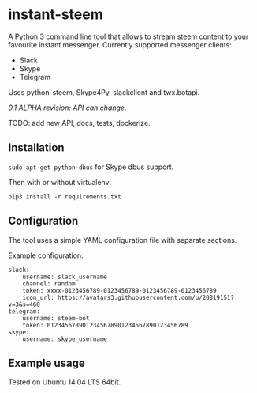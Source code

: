 # instant-steem

A Python 3 command line tool that allows to stream steem content to your favourite instant messenger.
Currently supported messenger clients: 

* Slack
* Skype
* Telegram

Uses python-steem, Skype4Py, slackclient and twx.botapi.

_0.1 ALPHA revision: API can change._

TODO: add new API, docs, tests, dockerize.

## Installation

`sudo apt-get python-dbus` for Skype dbus support.

Then with or without virtualenv:

`pip3 install -r requirements.txt`

## Configuration

The tool uses a simple YAML configuration file with separate sections.

Example configuration:

```
slack:
    username: slack_username
    channel: random
    token: xxxx-0123456789-0123456789-0123456789-0123456789
    icon_url: https://avatars3.githubusercontent.com/u/20819151?v=3&s=460
telegram:
    username: steem-bot
    token: 0123456789012345678901234567890123456789
skype:
    username: skype_username
```

## Example usage

Tested on Ubuntu 14.04 LTS 64bit.


